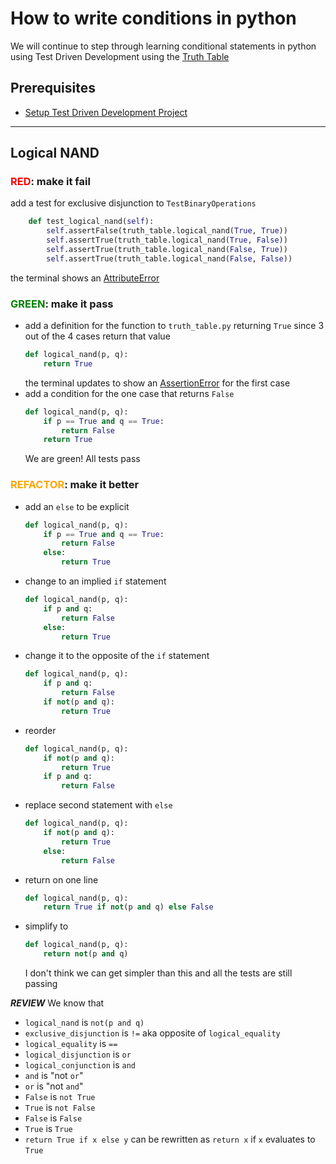 # How to write conditions in python

We will continue to step through learning conditional statements in python using Test Driven Development using the [Truth Table](https://en.wikipedia.org/wiki/Truth_table)

## Prerequisites

- [Setup Test Driven Development Project](./TDD_SETUP.md)

---

## Logical NAND

### <span style="color:red">**RED**</span>: make it fail

add a test for exclusive disjunction to `TestBinaryOperations`

```python
    def test_logical_nand(self):
        self.assertFalse(truth_table.logical_nand(True, True))
        self.assertTrue(truth_table.logical_nand(True, False))
        self.assertTrue(truth_table.logical_nand(False, True))
        self.assertTrue(truth_table.logical_nand(False, False))
```

the terminal shows an [AttributeError](./01_ATTRIBUTE_ERROR.md)

### <span style="color:green">**GREEN**</span>: make it pass

- add a definition for the function to `truth_table.py` returning `True` since 3 out of the 4 cases return that value
    ```python
    def logical_nand(p, q):
        return True
    ```
    the terminal updates to show an [AssertionError](./04_ASSERTION_ERROR.md) for the first case
- add a condition for the one case that returns `False`
    ```python
    def logical_nand(p, q):
        if p == True and q == True:
            return False
        return True
    ```
    We are green! All tests pass

### <span style="color:orange">**REFACTOR**</span>: make it better

- add an `else` to be explicit
    ```python
    def logical_nand(p, q):
        if p == True and q == True:
            return False
        else:
            return True
    ```
- change to an implied `if` statement
    ```python
    def logical_nand(p, q):
        if p and q:
            return False
        else:
            return True
    ```
- change it to the opposite of the `if` statement
    ```python
    def logical_nand(p, q):
        if p and q:
            return False
        if not(p and q):
            return True
    ```
- reorder
    ```python
    def logical_nand(p, q):
        if not(p and q):
            return True
        if p and q:
            return False
    ```
- replace second statement with `else`
    ```python
    def logical_nand(p, q):
        if not(p and q):
            return True
        else:
            return False
    ```
- return on one line
    ```python
    def logical_nand(p, q):
        return True if not(p and q) else False
    ```
- simplify to
    ```python
    def logical_nand(p, q):
        return not(p and q)
    ```
    I don't think we can get simpler than this and all the tests are still passing

***REVIEW***
We know that
- `logical_nand` is `not(p and q)`
- `exclusive_disjunction` is `!=` aka opposite of `logical_equality`
- `logical_equality` is `==`
- `logical_disjunction` is `or`
- `logical_conjunction` is `and`
- `and` is "not `or`"
- `or` is "not `and`"
- `False` is `not True`
- `True` is `not False`
- `False` is `False`
- `True` is `True`
- `return True if x else y` can be rewritten as `return x` if `x` evaluates to `True`